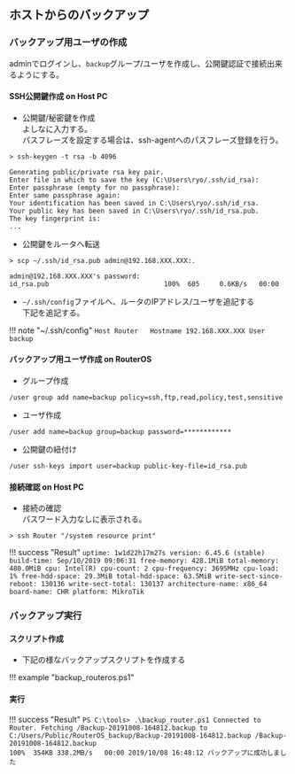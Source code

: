 ## ホストからのバックアップ

### バックアップ用ユーザの作成
adminでログインし、`backup`グループ/ユーザを作成し、公開鍵認証で接続出来るようにする。

#### SSH公開鍵作成 on Host PC
* 公開鍵/秘密鍵を作成  
よしなに入力する。  
パスフレーズを設定する場合は、ssh-agentへのパスフレーズ登録を行う。  

`> ssh-keygen -t rsa -b 4096`
```
Generating public/private rsa key pair.
Enter file in which to save the key (C:\Users\ryo/.ssh/id_rsa):
Enter passphrase (empty for no passphrase):
Enter same passphrase again:
Your identification has been saved in C:\Users\ryo/.ssh/id_rsa.
Your public key has been saved in C:\Users\ryo/.ssh/id_rsa.pub.
The key fingerprint is:
...
```

* 公開鍵をルータへ転送  

`> scp ~/.ssh/id_rsa.pub admin@192.168.XXX.XXX:.`
```
admin@192.168.XXX.XXX's password:
id_rsa.pub                             100%  605     0.6KB/s   00:00
```

* `~/.ssh/config`ファイルへ、ルータのIPアドレス/ユーザを追記する  
下記を追記する。

!!! note "~/.ssh/config"
	```
	Host Router  
	    Hostname 192.168.XXX.XXX
	    User backup
	```

#### バックアップ用ユーザ作成 on RouterOS
* グループ作成  

`/user group add name=backup policy=ssh,ftp,read,policy,test,sensitive`

* ユーザ作成  

`/user add name=backup group=backup password=************`

* 公開鍵の紐付け  

`/user ssh-keys import user=backup public-key-file=id_rsa.pub`

#### 接続確認 on Host PC
* 接続の確認  
パスワード入力なしに表示される。  

`> ssh Router "/system resource print"`

!!! success "Result"
	```
	                   uptime: 1w1d22h17m27s
	                  version: 6.45.6 (stable)
	               build-time: Sep/10/2019 09:06:31
	              free-memory: 428.1MiB
	             total-memory: 480.0MiB
	                      cpu: Intel(R)
	                cpu-count: 2
	            cpu-frequency: 3695MHz
	                 cpu-load: 1%
	           free-hdd-space: 29.3MiB
	          total-hdd-space: 63.5MiB
	  write-sect-since-reboot: 130136
	         write-sect-total: 130137
	        architecture-name: x86_64
	               board-name: CHR
	                 platform: MikroTik
	```

### バックアップ実行

#### スクリプト作成

* 下記の様なバックアップスクリプトを作成する

!!! example "backup_routeros.ps1"
	<script src="https://gist.github.com/roy-n-roy/3d52f6b831189ee9cc503590fee65aaa.js?file=backup_routeros.ps1"></script>

#### 実行

!!! success "Result"
	```
	PS C:\tools> .\backup_router.ps1
	Connected to Router.
	Fetching /Backup-20191008-164812.backup to C:/Users/Public/RouterOS_backup/Backup-20191008-164812.backup
	/Backup-20191008-164812.backup                                                      100%  354KB 338.2MB/s   00:00
	2019/10/08 16:48:12 バックアップに成功しました
	```
